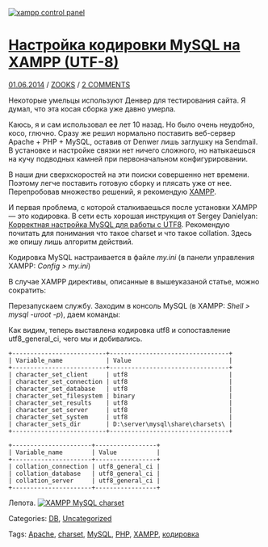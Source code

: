 [![xampp control panel](https://zooks.ru/wp-content/uploads/2014/06/xampp_control_panel.png)](https://zooks.ru/web/189)

# [Настройка кодировки MySQL на XAMPP (UTF-8)](https://zooks.ru/web/189)

[01.06.2014](https://zooks.ru/web/189) / [ZOOKS](https://zooks.ru/web/author/zooks) / [2 COMMENTS](https://zooks.ru/web/189#comments)

Некоторые умельцы используют Денвер для тестирования сайта. Я думал, что эта косая сборка уже давно умерла.

Каюсь, я и сам использовал ее лет 10 назад. Но было очень неудобно, косо, глючно. Сразу же решил нормально поставить веб-сервер Apache + PHP + MySQL, оставив от Denwer лишь заглушку на Sendmail.
В установке и настройке связки нет ничего сложного, но натыкаешься на кучу подводных камней при первоначальном конфигурировании.

В наши дни сверхскоростей на эти поиски совершенно нет времени. Поэтому легче поставить готовую сборку и плясать уже от нее. Перепробовав множество решений, я рекомендую [XAMPP](https://www.apachefriends.org/).

И первая проблема, с которой сталкиваешься после установки XAMPP — это кодировка.
В сети есть хорошая инструкция от Sergey Danielyan: [Корректная настройка MySQL для работы с UTF8](http://gahcep.github.io/blog/2013/01/05/mysql-utf8/). Рекомендую почитать для понимания что такое charset и что такое collation. Здесь же опишу лишь алгоритм действий.

Кодировка MySQL настраивается в файле *my.ini* (в панели управления XAMPP: *Config > my.ini*)

В случае XAMPP директивы, описанные в вышеуказаной статье, можно сократить:

Перезапускаем службу. Заходим в консоль MySQL (в XAMPP: *Shell > mysql -uroot -p*), даем команды:

Как видим, теперь выставлена кодировка utf8 и сопоставление utf8_general_ci, чего мы и добивались.

```
+--------------------------+---------------------------------+
| Variable_name            | Value                           |
+--------------------------+---------------------------------+
| character_set_client     | utf8                            |
| character_set_connection | utf8                            |
| character_set_database   | utf8                            |
| character_set_filesystem | binary                          |
| character_set_results    | utf8                            |
| character_set_server     | utf8                            |
| character_set_system     | utf8                            |
| character_sets_dir       | D:\server\mysql\share\charsets\ |
+--------------------------+---------------------------------+

+----------------------+-----------------+
| Variable_name        | Value           |
+----------------------+-----------------+
| collation_connection | utf8_general_ci |
| collation_database   | utf8_general_ci |
| collation_server     | utf8_general_ci |
+----------------------+-----------------+

```

Лепота.
[![XAMPP MySQL charset](http://zooks.ru/wp-content/uploads/2014/06/xampp_mysql_charset.png)](http://zooks.ru/wp-content/uploads/2014/06/xampp_mysql_charset.png)

Categories: [DB](https://zooks.ru/web/category/web/db), [Uncategorized](https://zooks.ru/web/category/uncategorized)

 

Tags: [Apache](https://zooks.ru/web/tag/apache), [charset](https://zooks.ru/web/tag/charset), [MySQL](https://zooks.ru/web/tag/mysql), [PHP](https://zooks.ru/web/tag/php), [XAMPP](https://zooks.ru/web/tag/xampp), [кодировка](https://zooks.ru/web/tag/%d0%ba%d0%be%d0%b4%d0%b8%d1%80%d0%be%d0%b2%d0%ba%d0%b0)